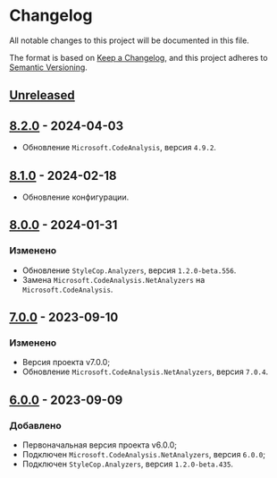 # Changelog

All notable changes to this project will be documented in this file.

The format is based on [Keep a Changelog](http://keepachangelog.com/ru/1.0.0/), and this project adheres to [Semantic Versioning](https://semver.org/lang/ru/spec/v2.0.0.html).

## [Unreleased]

## [8.2.0] - 2024-04-03

- Обновление `Microsoft.CodeAnalysis`, версия `4.9.2`.

## [8.1.0] - 2024-02-18

- Обновление конфигурации.

## [8.0.0] - 2024-01-31

### Изменено

- Обновление `StyleCop.Analyzers`, версия `1.2.0-beta.556`.
- Замена `Microsoft.CodeAnalysis.NetAnalyzers` на `Microsoft.CodeAnalysis`.

## [7.0.0] - 2023-09-10

### Изменено

- Версия проекта v7.0.0;
- Обновление `Microsoft.CodeAnalysis.NetAnalyzers`, версия `7.0.4`.

## [6.0.0] - 2023-09-09

### Добавлено

- Первоначальная версия проекта v6.0.0;
- Подключен `Microsoft.CodeAnalysis.NetAnalyzers`, версия `6.0.0`;
- Подключен `StyleCop.Analyzers`, версия `1.2.0-beta.435`.

[Unreleased]: https://github.com/g-aa/gaa-dotnet-code-analysis/compare/release-v8.2.0...main
[8.2.0]: https://github.com/g-aa/gaa-dotnet-code-analysis/compare/release-v8.1.0...release-v8.2.0
[8.1.0]: https://github.com/g-aa/gaa-dotnet-code-analysis/compare/release-v8.0.0...release-v8.1.0
[8.0.0]: https://github.com/g-aa/gaa-dotnet-code-analysis/compare/release-v7.0.0...release-v8.0.0
[7.0.0]: https://github.com/g-aa/gaa-dotnet-code-analysis/compare/release-v6.0.0...release-v7.0.0
[6.0.0]: https://github.com/g-aa/gaa-dotnet-code-analysis/releases/tag/release-v6.0.0